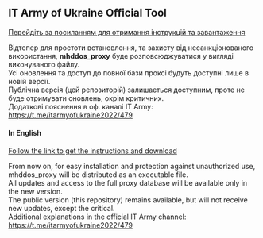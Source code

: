 ## IT Army of Ukraine Official Tool

[Перейдіть за посиланням для отримання інструкцій та завантаження](https://github.com/porthole-ascend-cinnamon/mhddos_proxy_releases)

Відтепер для простоти встановлення, та захисту від несанкціонованого використання, **mhddos_proxy** буде
розповсюджуватися у вигляді виконуваного файлу.    
Усі оновлення та доступ до повної бази проксі будуть доступні лише в новій версії.  
Публічна версія (цей репозиторій) залишається доступним, проте не буде отримувати оновлень, окрім критичних.  
Додаткові пояснення в оф. каналі IT Army: https://t.me/itarmyofukraine2022/479

#### In English

[Follow the link to get the instructions and download](https://github.com/porthole-ascend-cinnamon/mhddos_proxy_releases)

From now on, for easy installation and protection against unauthorized use, mhddos_proxy will be distributed as an
executable file.  
All updates and access to the full proxy database will be available only in the new version.  
The public version (this repository) remains available, but will not receive new updates, except the critical.  
Additional explanations in the official IT Army channel: https://t.me/itarmyofukraine2022/479  
